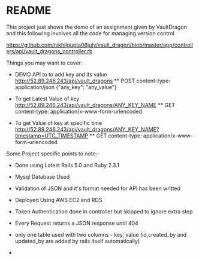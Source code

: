 # README

This project just shows the demo of an assignment given by VaultDragon and this following involves all the code for managing version control

https://github.com/nikhilgupta06july/vault_dragon/blob/master/app/controllers/api/vault_dragons_controller.rb
 

Things you may want to cover:

* DEMO API to to add key and its value
  http://52.89.246.243/api/vault_dragons 
   ** POST  content-type: application/json 
      {"any_key": "any_value"}

* To get Latest Value of key
   http://52.89.246.243/api/vault_dragons/ANY_KEY_NAME
    ** GET  content-type: application/x-www-form-urlencoded

* To get Value of key at specific time 
  http://52.89.246.243/api/vault_dragons/ANY_KEY_NAME?timestamp=UTC_TIMESTAMP
    ** GET  content-type: application/x-www-form-urlencoded
    
Some Project specific points to note:-


* Done using Latest Rails 5.0 and Ruby 2.3.1

* Mysql Database Used

* Validation of JSON and it's format needed for API has been writted

* Deployed Using AWS EC2 and RDS

* Token Authentication done in controller but skipped to ignore extra step 

* Every Request returns a JSON response until 404 

* only one table used with two columns - key, value (id,created_by and updated_by are added by rails itself automatically)

*
